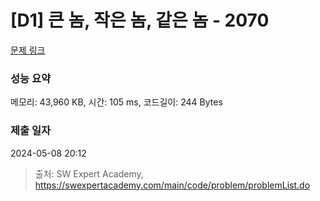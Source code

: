 # [D1] 큰 놈, 작은 놈, 같은 놈 - 2070 

[문제 링크](https://swexpertacademy.com/main/code/problem/problemDetail.do?contestProbId=AV5QQ6qqA40DFAUq) 

### 성능 요약

메모리: 43,960 KB, 시간: 105 ms, 코드길이: 244 Bytes

### 제출 일자

2024-05-08 20:12



> 출처: SW Expert Academy, https://swexpertacademy.com/main/code/problem/problemList.do